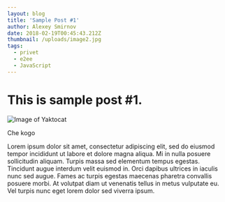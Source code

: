 ```yaml
---
layout: blog
title: 'Sample Post #1'
author: Alexey Smirnov
date: 2018-02-19T00:45:43.212Z
thumbnail: /uploads/image2.jpg
tags:
  - privet
  - e2ee
  - JavaScript
---
```

# This is sample post #1.

![Image of Yaktocat](/uploads/image3.jpg)

Che kogo



Lorem ipsum dolor sit amet, consectetur adipiscing elit, sed do eiusmod tempor incididunt ut labore et dolore magna aliqua. Mi in nulla posuere sollicitudin aliquam. Turpis massa sed elementum tempus egestas. Tincidunt augue interdum velit euismod in. Orci dapibus ultrices in iaculis nunc sed augue. Fames ac turpis egestas maecenas pharetra convallis posuere morbi. At volutpat diam ut venenatis tellus in metus vulputate eu. Vel turpis nunc eget lorem dolor sed viverra ipsum.
